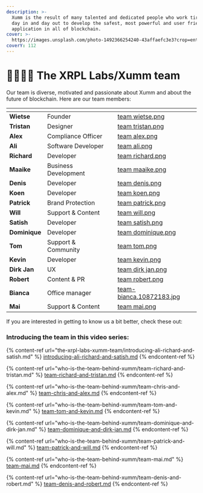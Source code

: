 ```yaml
---
description: >-
  Xumm is the result of many talented and dedicated people who work tirelessly,
  day in and day out to develop the safest, most powerful and user friendly
  application in all of blockchain.
cover: >-
  https://images.unsplash.com/photo-1492366254240-43affaefc3e3?crop=entropy&cs=tinysrgb&fm=jpg&ixid=MnwxOTcwMjR8MHwxfHNlYXJjaHwzfHx0ZWFtfGVufDB8fHx8MTY3NDU1ODQ0OA&ixlib=rb-4.0.3&q=80
coverY: 112
---
```


# 👨👩👧👧 The XRPL Labs/Xumm team

Our team is diverse, motivated and passionate about Xumm and about the future of blockchain. Here are our team members:

<table data-view="cards"><thead><tr><th></th><th></th><th data-hidden></th><th data-hidden data-card-cover data-type="files"></th></tr></thead><tbody><tr><td><strong>Wietse</strong></td><td>Founder</td><td></td><td><a href="../.gitbook/assets/team wietse.png">team wietse.png</a></td></tr><tr><td><strong>Tristan</strong></td><td>Designer</td><td></td><td><a href="../.gitbook/assets/team tristan.png">team tristan.png</a></td></tr><tr><td><strong>Alex</strong></td><td>Compliance Officer</td><td></td><td><a href="../.gitbook/assets/team alex.png">team alex.png</a></td></tr><tr><td><strong>Ali</strong></td><td>Software Developer</td><td></td><td><a href="../.gitbook/assets/team ali.png">team ali.png</a></td></tr><tr><td><strong>Richard</strong></td><td>Developer</td><td></td><td><a href="../.gitbook/assets/team richard.png">team richard.png</a></td></tr><tr><td><strong>Maaike</strong></td><td>Business Development</td><td></td><td><a href="../.gitbook/assets/team maaike.png">team maaike.png</a></td></tr><tr><td><strong>Denis</strong></td><td>Developer</td><td></td><td><a href="../.gitbook/assets/team denis.png">team denis.png</a></td></tr><tr><td><strong>Koen</strong></td><td>Developer</td><td></td><td><a href="../.gitbook/assets/team koen.png">team koen.png</a></td></tr><tr><td><strong>Patrick</strong></td><td>Brand Protection</td><td></td><td><a href="../.gitbook/assets/team patrick.png">team patrick.png</a></td></tr><tr><td><strong>Will</strong></td><td>Support &#x26; Content</td><td></td><td><a href="../.gitbook/assets/team will.png">team will.png</a></td></tr><tr><td><strong>Satish</strong></td><td>Developer</td><td></td><td><a href="../.gitbook/assets/team satish.png">team satish.png</a></td></tr><tr><td><strong>Dominique</strong></td><td>Developer</td><td></td><td><a href="../.gitbook/assets/team dominique.png">team dominique.png</a></td></tr><tr><td><strong>Tom</strong></td><td>Support &#x26; Community</td><td></td><td><a href="../.gitbook/assets/team tom.png">team tom.png</a></td></tr><tr><td><strong>Kevin</strong></td><td>Developer</td><td></td><td><a href="../.gitbook/assets/team kevin.png">team kevin.png</a></td></tr><tr><td><strong>Dirk Jan</strong></td><td>UX</td><td></td><td><a href="../.gitbook/assets/team dirk jan.png">team dirk jan.png</a></td></tr><tr><td><strong>Robert</strong></td><td>Content &#x26; PR</td><td></td><td><a href="../.gitbook/assets/team robert.png">team robert.png</a></td></tr><tr><td><strong>Bianca</strong></td><td>Office manager</td><td></td><td><a href="../.gitbook/assets/team-bianca.10872183.jpg">team-bianca.10872183.jpg</a></td></tr><tr><td><strong>Mai</strong></td><td>Support &#x26; Content</td><td></td><td><a href="../.gitbook/assets/team mai.png">team mai.png</a></td></tr></tbody></table>



If you are interested in getting to know us a bit better, check these out:

### Introducing the team in this video series:

{% content-ref url="the-xrpl-labs-xumm-team/introducing-ali-richard-and-satish.md" %}
[introducing-ali-richard-and-satish.md](the-xrpl-labs-xumm-team/introducing-ali-richard-and-satish.md)
{% endcontent-ref %}

{% content-ref url="who-is-the-team-behind-xumm/team-richard-and-tristan.md" %}
[team-richard-and-tristan.md](who-is-the-team-behind-xumm/team-richard-and-tristan.md)
{% endcontent-ref %}

{% content-ref url="who-is-the-team-behind-xumm/team-chris-and-alex.md" %}
[team-chris-and-alex.md](who-is-the-team-behind-xumm/team-chris-and-alex.md)
{% endcontent-ref %}

{% content-ref url="who-is-the-team-behind-xumm/team-tom-and-kevin.md" %}
[team-tom-and-kevin.md](who-is-the-team-behind-xumm/team-tom-and-kevin.md)
{% endcontent-ref %}

{% content-ref url="who-is-the-team-behind-xumm/team-dominique-and-dirk-jan.md" %}
[team-dominique-and-dirk-jan.md](who-is-the-team-behind-xumm/team-dominique-and-dirk-jan.md)
{% endcontent-ref %}

{% content-ref url="who-is-the-team-behind-xumm/team-patrick-and-will.md" %}
[team-patrick-and-will.md](who-is-the-team-behind-xumm/team-patrick-and-will.md)
{% endcontent-ref %}

{% content-ref url="who-is-the-team-behind-xumm/team-mai.md" %}
[team-mai.md](who-is-the-team-behind-xumm/team-mai.md)
{% endcontent-ref %}

{% content-ref url="who-is-the-team-behind-xumm/team-denis-and-robert.md" %}
[team-denis-and-robert.md](who-is-the-team-behind-xumm/team-denis-and-robert.md)
{% endcontent-ref %}
